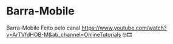 # Barra-Mobile
 Barra-Mobile 
 Feito pelo canal https://www.youtube.com/watch?v=ArTVfdHOB-M&ab_channel=OnlineTutorials
 🤓🎞
